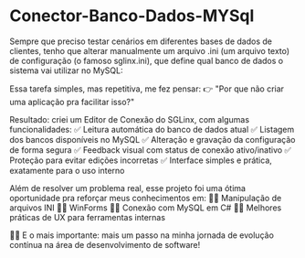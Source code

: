 # Conector-Banco-Dados-MYSql
Sempre que preciso testar cenários em diferentes bases de dados de clientes, tenho que alterar manualmente um arquivo .ini (um arquivo texto) de configuração (o famoso sglinx.ini), que define qual banco de dados o sistema vai utilizar no MySQL:

Essa tarefa simples, mas repetitiva, me fez pensar:
👉 "Por que não criar uma aplicação pra facilitar isso?"

Resultado: criei um Editor de Conexão do SGLinx, com algumas funcionalidades:
✅ Leitura automática do banco de dados atual
✅ Listagem dos bancos disponíveis no MySQL
✅ Alteração e gravação da configuração de forma segura
✅ Feedback visual com status de conexão ativo/inativo
✅ Proteção para evitar edições incorretas
✅ Interface simples e prática, exatamente para o uso interno

Além de resolver um problema real, esse projeto foi uma ótima oportunidade pra reforçar meus conhecimentos em:
🧑‍💻 Manipulação de arquivos INI
🧑‍💻 WinForms
🧑‍💻 Conexão com MySQL em C#
🧑‍💻 Melhores práticas de UX para ferramentas internas

👨‍💻 E o mais importante: mais um passo na minha jornada de evolução contínua na área de desenvolvimento de software!
